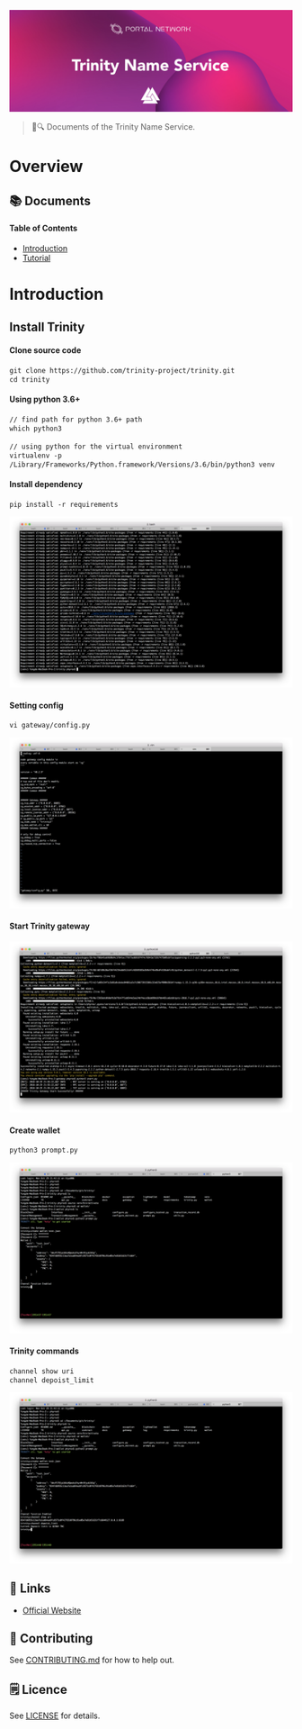![Trinity Name Service](./assets/title.jpg)

> 📖🔍 Documents of the Trinity Name Service.

# Overview

## 📚 Documents

#### Table of Contents
- [Introduction](./docs/INTRODUCTION.md)
- [Tutorial](./docs/TUTORIAL.md)

# Introduction

## Install Trinity

#### Clone source code
```
git clone https://github.com/trinity-project/trinity.git
cd trinity
```

#### Using python 3.6+ 
```
// find path for python 3.6+ path
which python3

// using python for the virtual environment
virtualenv -p /Library/Frameworks/Python.framework/Versions/3.6/bin/python3 venv
```

#### Install dependency
```
pip install -r requirements
```

![install](./assets/install.png)

#### Setting config
```
vi gateway/config.py
```

![config](./assets/config.png)

#### Start Trinity gateway

![gateway](./assets/gateway.png)

#### Create wallet
```
python3 prompt.py
```

![wallet](./assets/wallet.png)

#### Trinity commands
```
channel show uri
channel depoist_limit
```

![commands](./assets/commands.png)

## 🔗 Links
- [Official Website](https://trinity.tech/)

## 📣 Contributing
See [CONTRIBUTING.md](./CONTRIBUTING.md) for how to help out.

## 🗒 Licence
See [LICENSE](./LICENSE) for details.
